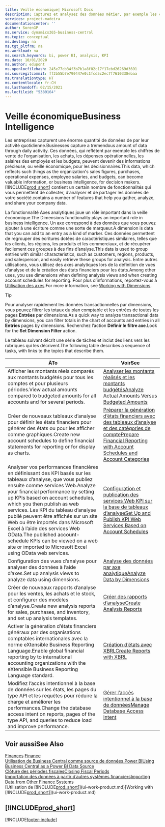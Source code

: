 ```yaml
---
title: Veille économique| Microsoft Docs
description: Capturez et analysez des données métier, par exemple les chiffres de vente de l’organisation, les achats, les dépenses opérationnelles, les salaires des employés et les budgets, peuvent être des informations précieuses, pour la veille économique ou pour les décisionnaires.
services: project-madeira
documentationcenter: ''
author: SorenGP
ms.service: dynamics365-business-central
ms.topic: conceptual
ms.devlang: na
ms.tgt_pltfrm: na
ms.workload: na
ms.search.keywords: bi, power BI, analysis, KPI
ms.date: 10/01/2020
ms.author: edupont
ms.openlocfilehash: 245e77cb34f3b7b1a8f02c17f17ebd26269d3691
ms.sourcegitcommit: ff2b55b7e790447e0c1fcd5c2ec7f7610338ebaa
ms.translationtype: HT
ms.contentlocale: fr-CH
ms.lasthandoff: 02/15/2021
ms.locfileid: "5389164"
---
```

# <a name="business-intelligence"></a><span data-ttu-id="e0a02-103">Veille économique</span><span class="sxs-lookup"><span data-stu-id="e0a02-103">Business Intelligence</span></span>
<span data-ttu-id="e0a02-104">Les entreprises capturent une énorme quantité de données de par leur activité quotidienne.</span><span class="sxs-lookup"><span data-stu-id="e0a02-104">Businesses capture a tremendous amount of data through daily activity.</span></span> <span data-ttu-id="e0a02-105">Ces données, qui reflètent par exemple les chiffres de vente de l’organisation, les achats, les dépenses opérationnelles, les salaires des employés et les budgets, peuvent devenir des informations précieuse, ou veille économique, pour les décisionnaires.</span><span class="sxs-lookup"><span data-stu-id="e0a02-105">This data, which reflects such things as the organization's sales figures, purchases, operational expenses, employee salaries, and budgets, can become valuable information, or business intelligence, for decision makers.</span></span> [!INCLUDE[prod_short](includes/prod_short.md)] <span data-ttu-id="e0a02-106">contient un certain nombre de fonctionnalités qui vous permettent de collecter, d’analyser et de partager les données de votre société.</span><span class="sxs-lookup"><span data-stu-id="e0a02-106">contains a number of features that help you gather, analyze, and share your company data.</span></span>

<span data-ttu-id="e0a02-107">La fonctionnalité Axes analytiques joue un rôle important dans la veille économique.</span><span class="sxs-lookup"><span data-stu-id="e0a02-107">The Dimensions functionality plays an important role in business intelligence.</span></span> <span data-ttu-id="e0a02-108">Un axe correspond à des données que vous pouvez ajouter à une écriture comme une sorte de marqueur.</span><span class="sxs-lookup"><span data-stu-id="e0a02-108">A dimension is data that you can add to an entry as a kind of marker.</span></span> <span data-ttu-id="e0a02-109">Ces données permettent de regrouper des écritures dotées de caractéristiques similaires, telles que les clients, les régions, les produits et les commerciaux, et de récupérer facilement ces groupes à des fins d’analyse.</span><span class="sxs-lookup"><span data-stu-id="e0a02-109">This data is used to group entries with similar characteristics, such as customers, regions, products, and salesperson, and easily retrieve these groups for analysis.</span></span> <span data-ttu-id="e0a02-110">Entre autres utilisations, vous utilisez des axes analytiques lors de la définition de vues d’analyse et de la création des états financiers pour les états.</span><span class="sxs-lookup"><span data-stu-id="e0a02-110">Among other uses, you use dimensions  when defining analysis views and when creating account schedules for reporting.</span></span> <span data-ttu-id="e0a02-111">Pour plus d’informations, reportez-vous à [Utilisation des axes](finance-dimensions.md).</span><span class="sxs-lookup"><span data-stu-id="e0a02-111">For more information, see [Working with Dimensions](finance-dimensions.md).</span></span>

> [!TIP]
> <span data-ttu-id="e0a02-112">Pour analyser rapidement les données transactionnelles par dimensions, vous pouvez filtrer les totaux du plan comptable et les entrées de toutes les pages **Entrées** par dimensions.</span><span class="sxs-lookup"><span data-stu-id="e0a02-112">As a quick way to analyze transactional data by dimensions, you can filter totals in the chart of accounts and entries in all **Entries** pages by dimensions.</span></span> <span data-ttu-id="e0a02-113">Recherchez l’action **Définir le filtre axe**.</span><span class="sxs-lookup"><span data-stu-id="e0a02-113">Look for the **Set Dimension Filter** action.</span></span>  

<span data-ttu-id="e0a02-114">Le tableau suivant décrit une série de tâches et inclut des liens vers les rubriques qui les décrivent.</span><span class="sxs-lookup"><span data-stu-id="e0a02-114">The following table describes a sequence of tasks, with links to the topics that describe them.</span></span>  

| <span data-ttu-id="e0a02-115">À</span><span class="sxs-lookup"><span data-stu-id="e0a02-115">To</span></span> | <span data-ttu-id="e0a02-116">Voir</span><span class="sxs-lookup"><span data-stu-id="e0a02-116">See</span></span> |
| --- | --- |
|<span data-ttu-id="e0a02-117">Afficher les montants réels comparés aux montants budgétés pour tous les comptes et pour plusieurs périodes.</span><span class="sxs-lookup"><span data-stu-id="e0a02-117">View actual amounts compared to budgeted amounts for all accounts and for several periods.</span></span>|[<span data-ttu-id="e0a02-118">Analyser les montants réalisés et les montants budgétés</span><span class="sxs-lookup"><span data-stu-id="e0a02-118">Analyze Actual Amounts Versus Budgeted Amounts</span></span>](bi-how-analyze-actual-versus-budget.md)|
|<span data-ttu-id="e0a02-119">Créer de nouveaux tableaux d’analyse pour définir les états financiers pour générer des états ou pour les afficher comme graphiques.</span><span class="sxs-lookup"><span data-stu-id="e0a02-119">Create new account schedules to define financial statements for reporting or for display as charts.</span></span>|[<span data-ttu-id="e0a02-120">Préparer la génération d’états financiers avec des tableaux d’analyse et des catégories de compte</span><span class="sxs-lookup"><span data-stu-id="e0a02-120">Prepare Financial Reporting with Account Schedules and Account Categories</span></span>](bi-how-work-account-schedule.md)|
|<span data-ttu-id="e0a02-121">Analyser vos performances financières en définissant des KPI basés sur les tableaux d’analyse, que vous publiez ensuite comme services Web.</span><span class="sxs-lookup"><span data-stu-id="e0a02-121">Analyze your financial performance by setting up KPIs based on account schedules, which you then publish as web services.</span></span> <span data-ttu-id="e0a02-122">Les KPI du tableau d’analyse publié peuvent être affichés sur un site Web ou être importés dans Microsoft Excel à l’aide des services Web OData.</span><span class="sxs-lookup"><span data-stu-id="e0a02-122">The published account-schedule KPIs can be viewed on a web site or imported to Microsoft Excel using OData web services.</span></span>|[<span data-ttu-id="e0a02-123">Configuration et publication des services Web KPI sur la base de tableaux d’analyse</span><span class="sxs-lookup"><span data-stu-id="e0a02-123">Set Up and Publish KPI Web Services Based on Account Schedules</span></span>](bi-how-to-set-up-and-publish-kpi-web-services-based-on-account-schedules.md)|
|<span data-ttu-id="e0a02-124">Configuration des vues d’analyse pour analyser des données à l’aide d’axes.</span><span class="sxs-lookup"><span data-stu-id="e0a02-124">Set up analysis views to analyze data using dimensions.</span></span>|[<span data-ttu-id="e0a02-125">Analyse des données par axe analytique</span><span class="sxs-lookup"><span data-stu-id="e0a02-125">Analyze Data by Dimensions</span></span>](bi-how-analyze-data-dimension.md)|
|<span data-ttu-id="e0a02-126">Créer de nouveaux rapports d’analyse pour les ventes, les achats et le stock, et configurer des modèles d’analyse.</span><span class="sxs-lookup"><span data-stu-id="e0a02-126">Create new analysis reports for sales, purchases, and inventory, and set up analysis templates.</span></span>|[<span data-ttu-id="e0a02-127">Créer des rapports d’analyse</span><span class="sxs-lookup"><span data-stu-id="e0a02-127">Create Analysis Reports</span></span>](bi-how-create-analysis-views-reports.md)|
|<span data-ttu-id="e0a02-128">Activer la génération d’états financiers généraux par des organisations comptables internationales avec la norme eXtensible Business Reporting Language.</span><span class="sxs-lookup"><span data-stu-id="e0a02-128">Enable global financial reporting by to international accounting organizations with the eXtensible Business Reporting Language standard.</span></span>|[<span data-ttu-id="e0a02-129">Création d’états avec XBRL</span><span class="sxs-lookup"><span data-stu-id="e0a02-129">Create Reports with XBRL</span></span>](bi-create-reports-with-xbrl.md)|
|<span data-ttu-id="e0a02-130">Modifiez l’accès intentionnel à la base de données sur les états, les pages du type API et les requêtes pour réduire la charge et améliorer les performances.</span><span class="sxs-lookup"><span data-stu-id="e0a02-130">Change the database access intent on reports, pages of the type API, and queries to reduce load and improve performance.</span></span>|[<span data-ttu-id="e0a02-131">Gérer l’accès intentionnel à la base de données</span><span class="sxs-lookup"><span data-stu-id="e0a02-131">Manage Database Access Intent</span></span>](admin-data-access-intent.md)|

## <a name="see-also"></a><span data-ttu-id="e0a02-132">Voir aussi</span><span class="sxs-lookup"><span data-stu-id="e0a02-132">See Also</span></span>
<span data-ttu-id="e0a02-133">[Finances](finance.md)  </span><span class="sxs-lookup"><span data-stu-id="e0a02-133">[Finance](finance.md)  </span></span>  
[<span data-ttu-id="e0a02-134">Utilisation de Business Central comme source de données Power BI</span><span class="sxs-lookup"><span data-stu-id="e0a02-134">Using Business Central as a Power BI Data Source</span></span>](across-how-use-financials-data-source-powerbi.md)  
[<span data-ttu-id="e0a02-135">Clôture des périodes fiscales</span><span class="sxs-lookup"><span data-stu-id="e0a02-135">Closing Fiscal Periods</span></span>](year-close-years-periods.md)  
[<span data-ttu-id="e0a02-136">Importation des données à partir d’autres systèmes financiers</span><span class="sxs-lookup"><span data-stu-id="e0a02-136">Importing Data from Other Finance Systems</span></span>](across-import-data-configuration-packages.md)  
<span data-ttu-id="e0a02-137">[Utilisation de [!INCLUDE[prod_short](includes/prod_short.md)]](ui-work-product.md)</span><span class="sxs-lookup"><span data-stu-id="e0a02-137">[Working with [!INCLUDE[prod_short](includes/prod_short.md)]](ui-work-product.md)</span></span>

## [!INCLUDE[prod_short](includes/free_trial_md.md)]  


[!INCLUDE[footer-include](includes/footer-banner.md)]